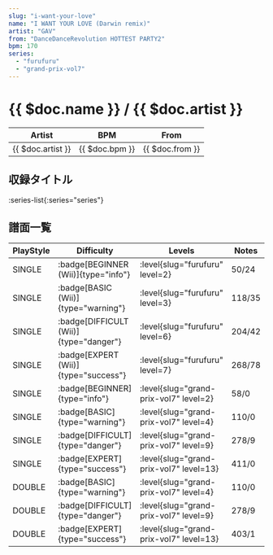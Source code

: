 ```yaml
---
slug: "i-want-your-love"
name: "I WANT YOUR LOVE (Darwin remix)"
artist: "GAV"
from: "DanceDanceRevolution HOTTEST PARTY2"
bpm: 170
series:
  - "furufuru"
  - "grand-prix-vol7"
---
```


# {{ $doc.name }} / {{ $doc.artist }}

|Artist|BPM|From|
|------|---|----|
|{{ $doc.artist }}|{{ $doc.bpm }}|{{ $doc.from }}|

## 収録タイトル

:series-list{:series="series"}

## 譜面一覧

|PlayStyle|Difficulty|Levels|Notes|Movie|
|---------|----------|------|-----|-----|
|SINGLE| :badge[BEGINNER (Wii)]{type="info"}|<div class="field is-grouped is-grouped-multiline"> :level{slug="furufuru" level=2}</div>|50/24||
|SINGLE| :badge[BASIC (Wii)]{type="warning"}|<div class="field is-grouped is-grouped-multiline"> :level{slug="furufuru" level=3}</div>|118/35||
|SINGLE| :badge[DIFFICULT (Wii)]{type="danger"}|<div class="field is-grouped is-grouped-multiline"> :level{slug="furufuru" level=6}</div>|204/42||
|SINGLE| :badge[EXPERT (Wii)]{type="success"}|<div class="field is-grouped is-grouped-multiline"> :level{slug="furufuru" level=7}</div>|268/78||
|SINGLE| :badge[BEGINNER]{type="info"}|<div class="field is-grouped is-grouped-multiline"> :level{slug="grand-prix-vol7" level=2}</div>|58/0||
|SINGLE| :badge[BASIC]{type="warning"}|<div class="field is-grouped is-grouped-multiline"> :level{slug="grand-prix-vol7" level=4}</div>|110/0||
|SINGLE| :badge[DIFFICULT]{type="danger"}|<div class="field is-grouped is-grouped-multiline"> :level{slug="grand-prix-vol7" level=9}</div>|278/9||
|SINGLE| :badge[EXPERT]{type="success"}|<div class="field is-grouped is-grouped-multiline"> :level{slug="grand-prix-vol7" level=13}</div>|411/0||
|DOUBLE| :badge[BASIC]{type="warning"}|<div class="field is-grouped is-grouped-multiline"> :level{slug="grand-prix-vol7" level=4}</div>|110/0||
|DOUBLE| :badge[DIFFICULT]{type="danger"}|<div class="field is-grouped is-grouped-multiline"> :level{slug="grand-prix-vol7" level=9}</div>|278/9||
|DOUBLE| :badge[EXPERT]{type="success"}|<div class="field is-grouped is-grouped-multiline"> :level{slug="grand-prix-vol7" level=13}</div>|403/1||
